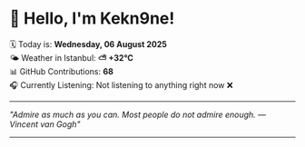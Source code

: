 # 👋 Hello, I'm Kekn9ne!

🗓️ Today is: **Wednesday, 06 August 2025**  
🌤️ Weather in Istanbul: **⛅️  +32°C**  
📊 GitHub Contributions: **68**  
🎧 Currently Listening: Not listening to anything right now ❌

---

_"Admire as much as you can. Most people do not admire enough. — *Vincent van Gogh*"_

---
